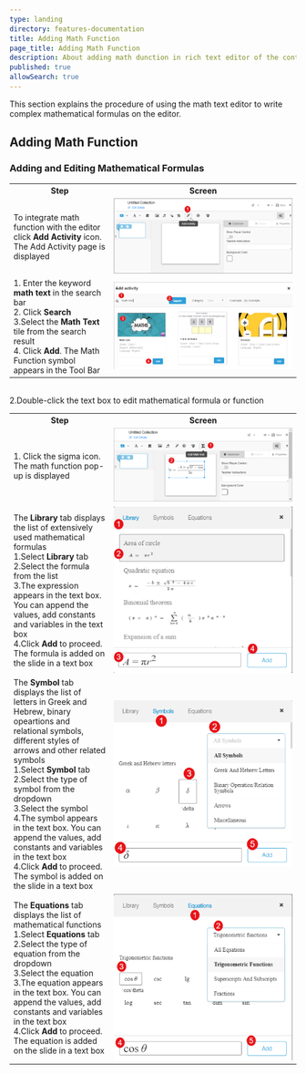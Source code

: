 ```yaml
---
type: landing
directory: features-documentation
title: Adding Math Function
page_title: Adding Math Function
description: About adding math dunction in rich text editor of the content editor 
published: true
allowSearch: true
---
```


This section explains the procedure of using the math text editor to write complex mathematical formulas on the editor.

## Adding Math Function 

<table>
  <tr>
    <th style="width:35%;">Step</th>
    <th style="width:65%;">Screen</th>
  </tr>
  <tr>
  <td>To integrate math function with the editor click <b>Add Activity</b> icon. The Add Activity page is displayed
  </td>
  <td><img src="pages/features-documentation/images/mathfunction/math-add-activity.png">
  </td>
  </tr>  
  <tr>
   <td>1. Enter the keyword <b>math text</b> in the search bar   
   <br>2. Click <b>Search</b>
   <br>3.Select the <b>Math Text</b> tile from the search result 
   <br>4. Click <b>Add</b>. The Math Function symbol appears in the Tool Bar
   </td> 
   <td><img src="pages/features-documentation/images/mathfunction/math-selector.png"></td>

### Adding and Editing Mathematical Formulas    

<table>
  <tr>
    <th style="width:35%;">Step</th>
    <th style="width:65%;">Screen</th>
  </tr>  
  <tr>
    <td>1. Click the sigma icon. The math function pop-up is displayed </td>
    <br>2.Double-click the text box to edit mathematical formula or function
    <td><img src="pages/features-documentation/images/mathfunction/math-text.png"> </td>
    <tr>
    <td>The <b>Library</b> tab displays the list of extensively used mathematical formulas 
    <br>1.Select <b>Library</b> tab
    <br>2.Select the formula from the list
    <br>3.The expression appears in the text box. You can append the values, add constants and variables in the text box
    <br>4.Click <b>Add</b> to proceed. The formula is added on the slide in a text box
    </td>
    <td><img src="pages/features-documentation/images/mathfunction/math-library.png">
    </td>
    </tr>
  <tr>
    <td>The <b>Symbol</b> tab displays the list of letters in Greek and Hebrew, binary opeartions and relational symbols, different styles of arrows and other related symbols 
    <br>1.Select <b>Symbol</b> tab
    <br>2.Select the type of symbol from the dropdown 
    <br>3.Select the symbol 
    <br>4.The symbol appears in the text box. You can append the values, add constants and variables in the text box 
    <br>4.Click <b>Add</b> to proceed. The symbol is added on the slide in a text box
    </td>
    <td><img src="pages/features-documentation/images/mathfunction/math-symbol.png">
    </td>
  </tr>
  <tr>
    <td>The <b>Equations</b> tab displays the list of mathematical functions  
    <br>1.Select <b>Equations</b> tab
    <br>2.Select the type of equation from the dropdown 
    <br>3.Select the equation 
    <br>3.The equation appears in the text box. You can append the values, add constants and variables in the text box  
    <br>4.Click <b>Add</b> to proceed. The equation is added on the slide in a text box
    </td>
    <td><img src="pages/features-documentation/images/mathfunction/math-equation.png">
    </td>
  </tr>
